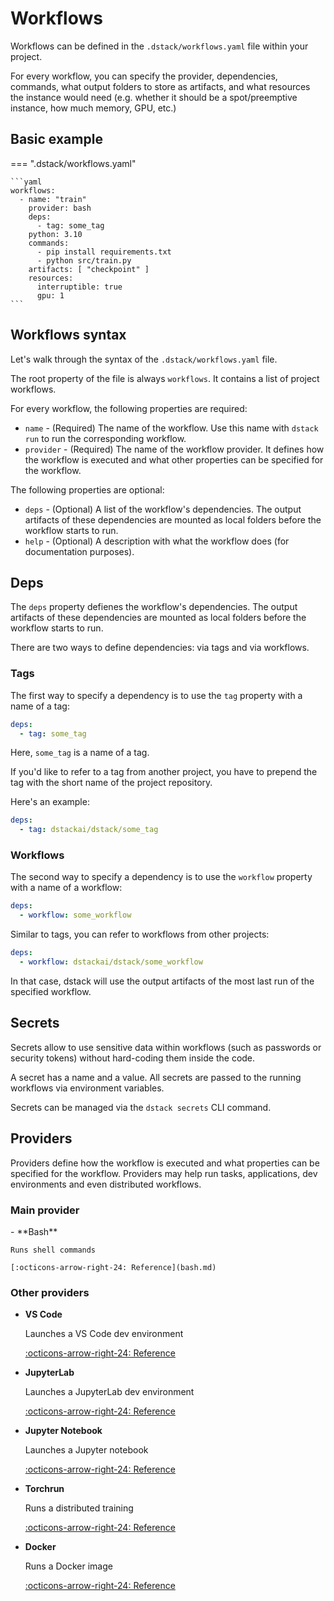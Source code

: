 # Workflows

Workflows can be defined in the `.dstack/workflows.yaml` file within your 
project.

For every workflow, you can specify the provider, dependencies, commands, what output 
folders to store as artifacts, and what resources the instance would need (e.g. whether it should be a 
spot/preemptive instance, how much memory, GPU, etc.) 

## Basic example

=== ".dstack/workflows.yaml"

    ```yaml
    workflows:
      - name: "train"
        provider: bash
        deps:
          - tag: some_tag
        python: 3.10
        commands:
          - pip install requirements.txt
          - python src/train.py
        artifacts: [ "checkpoint" ]
        resources:
          interruptible: true
          gpu: 1
    ```

## Workflows syntax

Let's walk through the syntax of the `.dstack/workflows.yaml` file.

The root property of the file is always `workflows`. It contains a list of project workflows.

For every workflow, the following properties are required:

- `name` - (Required) The name of the workflow. Use this name with `dstack run` to run the corresponding workflow.
- `provider` - (Required) The name of the workflow provider. It defines how the workflow is executed and what other properties 
  can be specified for the workflow.

The following properties are optional:

- `deps` - (Optional) A list of the workflow's dependencies. The output artifacts of these dependencies
  are mounted as local folders before the workflow starts to run.
- `help` - (Optional) A description with what the workflow does (for documentation purposes).

## Deps

The `deps` property defienes the workflow's dependencies. The output artifacts of these dependencies are 
mounted as local folders before the workflow starts to run.

There are two ways to define dependencies: via tags and via workflows.

### Tags

The first way to specify a dependency is to use the `tag` property with a name of a tag:

```yaml
deps:
  - tag: some_tag
```

Here, `some_tag` is a name of a tag.

If you'd like to refer to a tag from another project, you have to prepend the tag with the short name of 
the project repository.

Here's an example:

```yaml
deps:
  - tag: dstackai/dstack/some_tag
```

### Workflows

The second way to specify a dependency is to use the `workflow` property with a name of a workflow:

```yaml
deps:
  - workflow: some_workflow
```

Similar to tags, you can refer to workflows from other projects:

```yaml
deps:
  - workflow: dstackai/dstack/some_workflow
```

In that case, dstack will use the output artifacts of the most last run of the specified workflow.

## Secrets

Secrets allow to use sensitive data within workflows (such as passwords or security tokens) without 
hard-coding them inside the code.

A secret has a name and a value. All secrets are passed to the running workflows via environment variables.

Secrets can be managed via the `dstack secrets` CLI command.

## Providers

Providers define how the workflow is executed and what properties can be specified for the workflow.
Providers may help run tasks, applications, dev environments and even distributed workflows.

### Main provider

<div class="grid cards" markdown>
- **Bash** 

    Runs shell commands

    [:octicons-arrow-right-24: Reference](bash.md)

</div>

### Other providers

<div class="grid cards" markdown>

- **VS Code** 

    Launches a VS Code dev environment

    [:octicons-arrow-right-24: Reference](code.md)

- **JupyterLab** 

    Launches a JupyterLab dev environment

    [:octicons-arrow-right-24: Reference](lab.md)

- **Jupyter Notebook** 

    Launches a Jupyter notebook

    [:octicons-arrow-right-24: Reference](notebook.md)

- **Torchrun** 

    Runs a distributed training

    [:octicons-arrow-right-24: Reference](torchrun.md)

- **Docker** 

    Runs a Docker image

    [:octicons-arrow-right-24: Reference](docker.md)

</div>